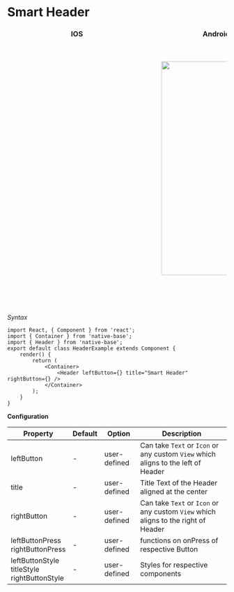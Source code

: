 # Smart Header

<table>
    <thead>
      <tr style="border-style: hidden">
        <th style="border-style: hidden; padding-right: 34px;">IOS</th>
        <th style="padding-right: 140px;">Android</th>
      </tr>
    </thead>
    <thead>
      <tr style="border-style: hidden">
        <th style="border-style: hidden;">
          <div style="background: url(https://docs-v2.nativebase.io/docs/assets/iphone.png) no-repeat; padding: 63px 20px 100px 18px; width: 292px"><img src="{{('https://docs-v2.nativebase.io/docs/assets/ios/components/header.png')}}" alt="" /></div></th>
        <th>
          <div style="background: url(https://docs-v2.nativebase.io/docs/assets/android.png) no-repeat; padding: 45px 118px 68px 0px; background-size: 292px 576px;"><img src="{{('https://docs-v2.nativebase.io/docs/assets/android/components/header.png')}}" alt="" width="266px" height="490px" /></div></th>
      </tr>
    </thead>
  </table>

*Syntax*

<pre><code class="language-jsx">import React, { Component } from 'react';
import { Container } from 'native-base';
import { Header } from 'native-base';
export default class HeaderExample extends Component {
    render() {
        return (
            &lt;Container>
                &lt;Header leftButton={<Icon name="menu" />} title="Smart Header" rightButton={<Icon name="apps" />} />
            &lt;/Container>
        );
    }
}</code></pre>


**Configuration**<br />
    <table class = "table table-bordered">
        <thead>
            <tr>
                <th>Property</th>
                <th>Default</th>
                <th>Option</th>
                <th>Description</th>
            </tr>
        </thead>
        <tbody>
            <tr>
                <td>leftButton</td>
                <td>-</td>
                <td>user-defined</td>
                <td>Can take <code>Text</code> or <code>Icon</code> or any custom <code>View</code> which aligns to the left of Header</td>
            </tr>
            <tr>
                <td>title</td>
                <td>-</td>
                <td>user-defined</td>
                <td>Title Text of the Header aligned at the center</td>
            </tr>
            <tr>
                <td>rightButton</td>
                <td>-</td>
                <td>user-defined</td>
                <td>Can take <code>Text</code> or <code>Icon</code> or any custom <code>View</code> which aligns to the right of Header</td>
            </tr>
            <tr>
                <td>
                  leftButtonPress<br />
                  rightButtonPress
                </td>
                <td>-</td>
                <td>user-defined</td>
                <td>functions on onPress of respective Button</td>
            </tr>
            <tr>
                <td>
                  leftButtonStyle<br />
                  titleStyle<br />
                  rightButtonStyle
                </td>
                <td>-</td>
                <td>user-defined</td>
                <td>Styles for respective components</td>
            </tr>
        </tbody>
    </table><br />
